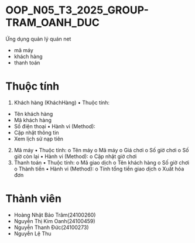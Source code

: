 # OOP_N05_T3_2025_GROUP-TRAM_OANH_DUC
Ứng dụng quản lý quán net
- mã máy
- khách hàng
- thanh toán

# Thuộc tính
1. Khách hàng (KháchHàng)
•	Thuộc tính:
- Tên khách hàng
- Mã khách hàng
- Số điện thoại
•	Hành vi (Method):
- Cập nhật thông tin
- Xem lịch sử nạp tiên
2. Mã máy 
•	Thuộc tính:
o	Tên máy
o	Mã máy
o	Giá chơi
o	Số giờ chơi
o	Số giờ còn lại
•	Hành vi (Method):
o	Cập nhật giờ chơi
3. Thanh toán
•	Thuộc tính:
o	Mã giao dịch
o	Tên khách hàng
o	Số giờ chơi
o	Thành tiền
•	Hành vi (Method):
o	Tính tổng tiền giao dịch
o	Xuất hóa đơn





# Thành viên
- Hoàng Nhật Bảo Trâm(24100260)
- Nguyễn Thị Kim Oanh(24100459)
- Nguyễn Thanh Đức(24100273)
- Nguyễn Lệ Thu
